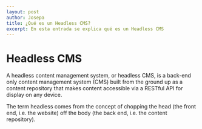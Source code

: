 ```yaml
---
layout: post
author: Josepa
title: ¿Qué es un Headless CMS?
excerpt: En esta entrada se explica qué es un Headless CMS
---
```

# Headless CMS
A headless content management system, or headless CMS, is a back-end only content management system (CMS) built from the ground up as a content repository that makes content accessible via a RESTful API for display on any device.

The term headless comes from the concept of chopping the head (the front end, i.e. the website) off the body (the back end, i.e. the content repository). 